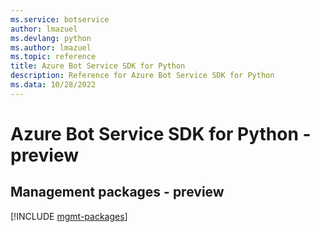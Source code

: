 ```yaml
---
ms.service: botservice
author: lmazuel
ms.devlang: python
ms.author: lmazuel
ms.topic: reference
title: Azure Bot Service SDK for Python
description: Reference for Azure Bot Service SDK for Python
ms.data: 10/28/2022
---
```

# Azure Bot Service SDK for Python - preview

## Management packages - preview
[!INCLUDE [mgmt-packages](bot-service-mgmt-index.md)]